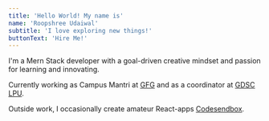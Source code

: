 ```yaml
---
title: 'Hello World! My name is'
name: 'Roopshree Udaiwal'
subtitle: 'I love exploring new things!'
buttonText: 'Hire Me!'
---
```


I'm a Mern Stack developer with a goal-driven creative mindset and passion for learning and innovating.

Currently working as Campus Mantri at [GFG](https://www.geeksforgeeks.org/) and as a coordinator at [GDSC LPU](https://gdsc.community.dev/lovely-professional-university-jalandhar/).

Outside work, I occasionally create amateur React-apps [Codesendbox](https://codesandbox.io/u/parmarroopshreeudaywal).